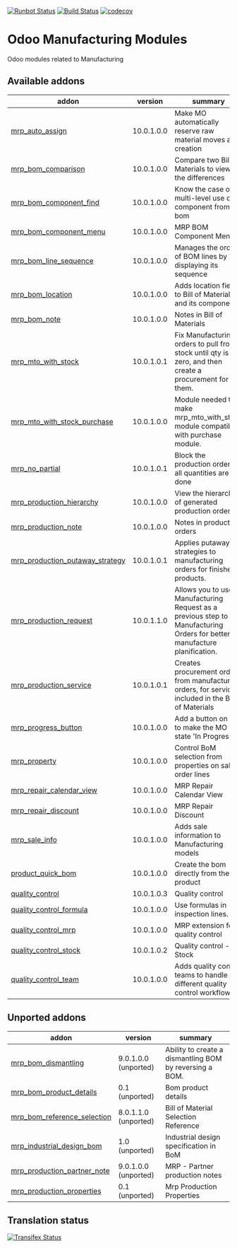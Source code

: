 [![Runbot Status](https://runbot.odoo-community.org/runbot/badge/flat/129/10.0.svg)](https://runbot.odoo-community.org/runbot/repo/github-com-oca-manufacture-129)
[![Build Status](https://travis-ci.org/OCA/manufacture.svg?branch=10.0)](https://travis-ci.org/OCA/manufacture)
[![codecov](https://codecov.io/gh/OCA/manufacture/branch/10.0/graph/badge.svg)](https://codecov.io/gh/OCA/manufacture)

Odoo Manufacturing Modules
==========================

Odoo modules related to Manufacturing

[//]: # (addons)

Available addons
----------------
addon | version | summary
--- | --- | ---
[mrp_auto_assign](mrp_auto_assign/) | 10.0.1.0.0 | Make MO automatically reserve raw material moves at creation
[mrp_bom_comparison](mrp_bom_comparison/) | 10.0.1.0.0 | Compare two Bill of Materials to view the differences
[mrp_bom_component_find](mrp_bom_component_find/) | 10.0.1.0.0 | Know the case of multi-level use of a component from bom
[mrp_bom_component_menu](mrp_bom_component_menu/) | 10.0.1.0.0 | MRP BOM Component Menu
[mrp_bom_line_sequence](mrp_bom_line_sequence/) | 10.0.1.0.0 | Manages the order of BOM lines by displaying its sequence
[mrp_bom_location](mrp_bom_location/) | 10.0.1.0.0 | Adds location field to Bill of Materials and its components.
[mrp_bom_note](mrp_bom_note/) | 10.0.1.0.0 | Notes in Bill of Materials
[mrp_mto_with_stock](mrp_mto_with_stock/) | 10.0.1.0.1 | Fix Manufacturing orders to pull from stock until qty is zero, and then create a procurement for them.
[mrp_mto_with_stock_purchase](mrp_mto_with_stock_purchase/) | 10.0.1.0.0 | Module needed to make mrp_mto_with_stock module compatible with purchase module.
[mrp_no_partial](mrp_no_partial/) | 10.0.1.0.1 | Block the production order if all quantities are not done
[mrp_production_hierarchy](mrp_production_hierarchy/) | 10.0.1.0.0 | View the hierarchy of generated production orders
[mrp_production_note](mrp_production_note/) | 10.0.1.0.0 | Notes in production orders
[mrp_production_putaway_strategy](mrp_production_putaway_strategy/) | 10.0.1.0.1 | Applies putaway strategies to manufacturing orders for finished products.
[mrp_production_request](mrp_production_request/) | 10.0.1.1.0 | Allows you to use Manufacturing Request as a previous step to Manufacturing Orders for better manufacture planification.
[mrp_production_service](mrp_production_service/) | 10.0.1.0.1 | Creates procurement orders from manufacturing orders, for services included in the Bill of Materials
[mrp_progress_button](mrp_progress_button/) | 10.0.1.0.0 | Add a button on MO to make the MO state 'In Progress'
[mrp_property](mrp_property/) | 10.0.1.0.0 | Control BoM selection from properties on sale order lines
[mrp_repair_calendar_view](mrp_repair_calendar_view/) | 10.0.1.0.0 | MRP Repair Calendar View
[mrp_repair_discount](mrp_repair_discount/) | 10.0.1.0.0 | MRP Repair Discount
[mrp_sale_info](mrp_sale_info/) | 10.0.1.0.0 | Adds sale information to Manufacturing models
[product_quick_bom](product_quick_bom/) | 10.0.1.0.0 | Create the bom directly from the product
[quality_control](quality_control/) | 10.0.1.0.3 | Quality control
[quality_control_formula](quality_control_formula/) | 10.0.1.0.0 | Use formulas in inspection lines.
[quality_control_mrp](quality_control_mrp/) | 10.0.1.0.0 | MRP extension for quality control
[quality_control_stock](quality_control_stock/) | 10.0.1.0.2 | Quality control - Stock
[quality_control_team](quality_control_team/) | 10.0.1.0.0 | Adds quality control teams to handle different quality control workflows


Unported addons
---------------
addon | version | summary
--- | --- | ---
[mrp_bom_dismantling](mrp_bom_dismantling/) | 9.0.1.0.0 (unported) | Ability to create a dismantling BOM by reversing a BOM.
[mrp_bom_product_details](mrp_bom_product_details/) | 0.1 (unported) | Bom product details
[mrp_bom_reference_selection](mrp_bom_reference_selection/) | 8.0.1.1.0 (unported) | Bill of Material Selection Reference
[mrp_industrial_design_bom](mrp_industrial_design_bom/) | 1.0 (unported) | Industrial design specification in BoM
[mrp_production_partner_note](mrp_production_partner_note/) | 9.0.1.0.0 (unported) | MRP - Partner production notes
[mrp_production_properties](mrp_production_properties/) | 0.1 (unported) | Mrp Production Properties

[//]: # (end addons)

Translation status
------------------

[![Transifex Status](https://www.transifex.com/projects/p/OCA-manufacture-10-0/chart/image_png)](https://www.transifex.com/projects/p/OCA-manufacture-10-0)
